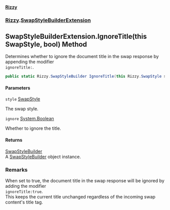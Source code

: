 #### [Rizzy](index.md 'index')
### [Rizzy](Rizzy.md 'Rizzy').[SwapStyleBuilderExtension](Rizzy.SwapStyleBuilderExtension.md 'Rizzy.SwapStyleBuilderExtension')

## SwapStyleBuilderExtension.IgnoreTitle(this SwapStyle, bool) Method

Determines whether to ignore the document title in the swap response by appending the modifier  
`ignoreTitle:`.

```csharp
public static Rizzy.SwapStyleBuilder IgnoreTitle(this Rizzy.SwapStyle style, bool ignore=true);
```
#### Parameters

<a name='Rizzy.SwapStyleBuilderExtension.IgnoreTitle(thisRizzy.SwapStyle,bool).style'></a>

`style` [SwapStyle](Rizzy.SwapStyle.md 'Rizzy.SwapStyle')

The swap style.

<a name='Rizzy.SwapStyleBuilderExtension.IgnoreTitle(thisRizzy.SwapStyle,bool).ignore'></a>

`ignore` [System.Boolean](https://docs.microsoft.com/en-us/dotnet/api/System.Boolean 'System.Boolean')

Whether to ignore the title.

#### Returns
[SwapStyleBuilder](Rizzy.SwapStyleBuilder.md 'Rizzy.SwapStyleBuilder')  
A [SwapStyleBuilder](Rizzy.SwapStyleBuilder.md 'Rizzy.SwapStyleBuilder') object instance.

### Remarks
When set to true, the document title in the swap response will be ignored by adding the modifier  
`ignoreTitle:true`.  
This keeps the current title unchanged regardless of the incoming swap content's title tag.